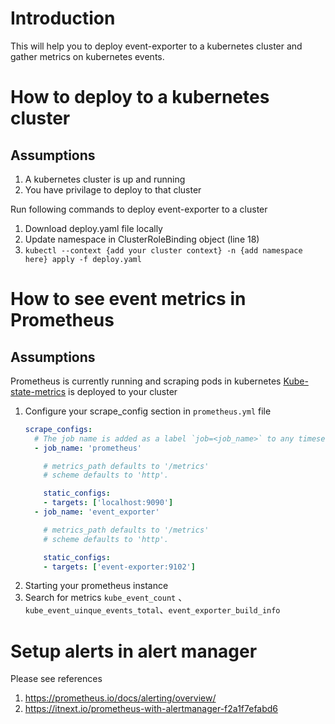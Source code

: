 # Introduction
This will help you to deploy event-exporter to a kubernetes cluster and gather metrics on kubernetes events.

# How to deploy to a kubernetes cluster
## Assumptions
1. A kubernetes cluster is up and running
2. You have privilage to deploy to that cluster

Run following commands to deploy event-exporter to a cluster

1. Download deploy.yaml file locally
2. Update namespace in ClusterRoleBinding object (line 18)
3. `kubectl --context {add your cluster context} -n {add namespace here} apply -f deploy.yaml`


# How to see event metrics in Prometheus

## Assumptions
Prometheus is currently running and scraping pods in kubernetes
[Kube-state-metrics](https://github.com/kubernetes/kube-state-metrics) is deployed to your cluster

1. Configure your scrape_config section in `prometheus.yml` file 
    ```yaml
    scrape_configs:
      # The job name is added as a label `job=<job_name>` to any timeseries scraped from this config.
      - job_name: 'prometheus'
    
        # metrics_path defaults to '/metrics'
        # scheme defaults to 'http'.
    
        static_configs:
        - targets: ['localhost:9090']
      - job_name: 'event_exporter'
    
        # metrics_path defaults to '/metrics'
        # scheme defaults to 'http'.
    
        static_configs:
        - targets: ['event-exporter:9102']
    ```
2. Starting your prometheus instance
3. Search for metrics `kube_event_count` 、 `kube_event_uinque_events_total`、`event_exporter_build_info`

# Setup alerts in alert manager

Please see references
1. https://prometheus.io/docs/alerting/overview/
2. https://itnext.io/prometheus-with-alertmanager-f2a1f7efabd6

